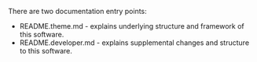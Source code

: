 There are two documentation entry points:

- README.theme.md - explains underlying structure and framework of this software.
- README.developer.md - explains supplemental changes and structure to this software.
